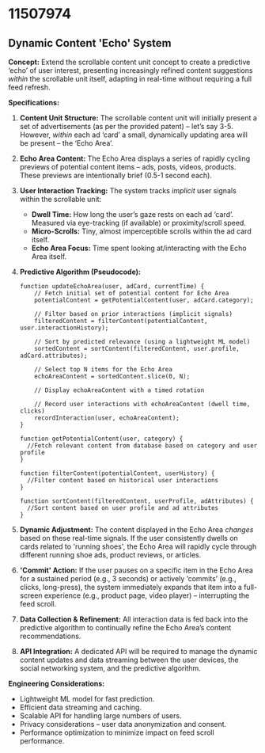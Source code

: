 # 11507974

## Dynamic Content 'Echo' System

**Concept:** Extend the scrollable content unit concept to create a predictive ‘echo’ of user interest, presenting increasingly refined content suggestions *within* the scrollable unit itself, adapting in real-time without requiring a full feed refresh.

**Specifications:**

1.  **Content Unit Structure:** The scrollable content unit will initially present a set of advertisements (as per the provided patent) – let’s say 3-5.  However, *within* each ad ‘card’ a small, dynamically updating area will be present – the ‘Echo Area’.

2.  **Echo Area Content:** The Echo Area displays a series of rapidly cycling previews of potential content items – ads, posts, videos, products.  These previews are intentionally brief (0.5-1 second each).

3.  **User Interaction Tracking:** The system tracks *implicit* user signals within the scrollable unit:
    *   **Dwell Time:**  How long the user’s gaze rests on each ad ‘card’. Measured via eye-tracking (if available) or proximity/scroll speed.
    *   **Micro-Scrolls:** Tiny, almost imperceptible scrolls within the ad card itself.
    *   **Echo Area Focus:** Time spent looking at/interacting with the Echo Area itself.

4.  **Predictive Algorithm (Pseudocode):**

    ```
    function updateEchoArea(user, adCard, currentTime) {
        // Fetch initial set of potential content for Echo Area
        potentialContent = getPotentialContent(user, adCard.category);

        // Filter based on prior interactions (implicit signals)
        filteredContent = filterContent(potentialContent, user.interactionHistory);

        // Sort by predicted relevance (using a lightweight ML model)
        sortedContent = sortContent(filteredContent, user.profile, adCard.attributes);

        // Select top N items for the Echo Area
        echoAreaContent = sortedContent.slice(0, N);

        // Display echoAreaContent with a timed rotation

        // Record user interactions with echoAreaContent (dwell time, clicks)
        recordInteraction(user, echoAreaContent);
    }

    function getPotentialContent(user, category) {
      //Fetch relevant content from database based on category and user profile
    }

    function filterContent(potentialContent, userHistory) {
      //Filter content based on historical user interactions
    }

    function sortContent(filteredContent, userProfile, adAttributes) {
      //Sort content based on user profile and ad attributes
    }
    ```

5.  **Dynamic Adjustment:**  The content displayed in the Echo Area *changes* based on these real-time signals. If the user consistently dwells on cards related to 'running shoes', the Echo Area will rapidly cycle through different running shoe ads, product reviews, or articles.

6.  **'Commit' Action:** If the user pauses on a specific item in the Echo Area for a sustained period (e.g., 3 seconds) or actively ‘commits’ (e.g., clicks, long-press), the system immediately expands that item into a full-screen experience (e.g., product page, video player) – interrupting the feed scroll.

7.  **Data Collection & Refinement:** All interaction data is fed back into the predictive algorithm to continually refine the Echo Area’s content recommendations.

8.  **API Integration:**  A dedicated API will be required to manage the dynamic content updates and data streaming between the user devices, the social networking system, and the predictive algorithm.

**Engineering Considerations:**

*   Lightweight ML model for fast prediction.
*   Efficient data streaming and caching.
*   Scalable API for handling large numbers of users.
*   Privacy considerations – user data anonymization and consent.
*   Performance optimization to minimize impact on feed scroll performance.